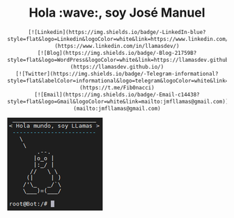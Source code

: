 <div align="center">
    <h1 align="center">Hola :wave:, soy José Manuel</h1>

    [![Linkedin](https://img.shields.io/badge/-LinkedIn-blue?style=flat&logo=Linkedin&logoColor=white&link=https://www.linkedin.com/in/llamasdev/)](https://www.linkedin.com/in/llamasdev/)
    [![Blog](https://img.shields.io/badge/-Blog-21759B?style=flat&logo=WordPress&logoColor=white&link=https://llamasdev.github.io/)](https://llamasdev.github.io/)
    [![Twitter](https://img.shields.io/badge/-Telegram-informational?style=flat&labelColor=informational&logo=telegram&logoColor=white&link=https://t.me/Fib0nacci)](https://t.me/Fib0nacci)
    [![Email](https://img.shields.io/badge/-Email-c14438?style=flat&logo=Gmail&logoColor=white&link=mailto:jmfllamas@gmail.com)](mailto:jmfllamas@gmail.com)
</div>

![Tux](./img/tux.PNG#right)